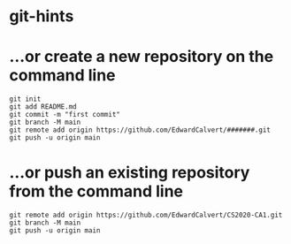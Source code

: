 # git-hints

# …or create a new repository on the command line

```echo "# CS2020-CA1" >> README.md
git init
git add README.md
git commit -m "first commit"
git branch -M main
git remote add origin https://github.com/EdwardCalvert/#######.git
git push -u origin main
```

# …or push an existing repository from the command line

```
git remote add origin https://github.com/EdwardCalvert/CS2020-CA1.git
git branch -M main
git push -u origin main
```
